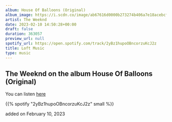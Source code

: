 ```yaml
---
album: House Of Balloons (Original)
album_image: https://i.scdn.co/image/ab67616d0000b273274b406a7e18acebcf743079
artist: The Weeknd
date: 2023-02-10 14:50:28+00:00
draft: false
duration: 363057
preview_url: null
spotify_url: https://open.spotify.com/track/2yBz1hupoOBncorzuKcJ2z
title: Loft Music
type: music
---
```



## The Weeknd on the album House Of Balloons (Original)

You can listen [here](https://open.spotify.com/track/2yBz1hupoOBncorzuKcJ2z)

{{% spotify "2yBz1hupoOBncorzuKcJ2z" small %}}

added on February 10, 2023